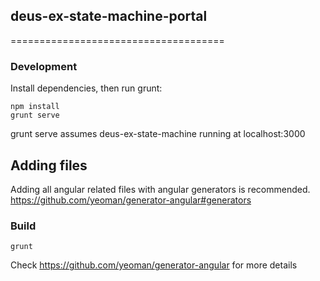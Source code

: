 ## deus-ex-state-machine-portal
=====================================

### Development
Install dependencies, then run grunt:

    npm install
    grunt serve

grunt serve assumes deus-ex-state-machine running at localhost:3000

##  Adding files
Adding all angular related files with angular generators is recommended.
https://github.com/yeoman/generator-angular#generators

### Build

    grunt

Check https://github.com/yeoman/generator-angular for more details